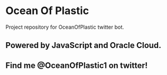 # Ocean Of Plastic
Project repository for OceanOfPlastic twitter bot.

## Powered by JavaScript and Oracle Cloud.

## Find me @OceanOfPlastic1 on twitter!
